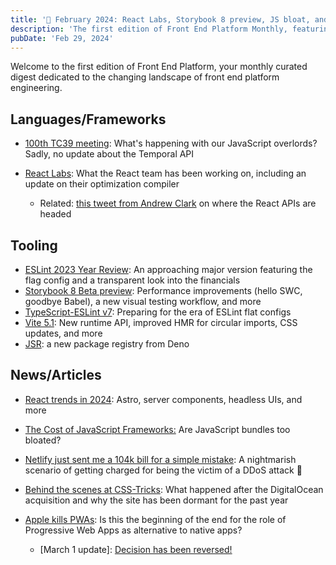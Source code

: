 ```yaml
---
title: '🧪 February 2024: React Labs, Storybook 8 preview, JS bloat, and a $104k bill'
description: 'The first edition of Front End Platform Monthly, featuring React Labs, Storybook 8 preview, JS bloat, a $104k bill, and more.'
pubDate: 'Feb 29, 2024'
---
```


Welcome to the first edition of Front End Platform, your monthly curated digest dedicated to the changing landscape of front end platform engineering.

## Languages/Frameworks

- [100th TC39 meeting](https://dev.to/hemanth/updates-from-the-100th-tc39-meeting-4j2f): What's happening with our JavaScript overlords? Sadly, no update about the Temporal API
- [React Labs](https://react.dev/blog/2024/02/15/react-labs-what-we-have-been-working-on-february-2024): What the React team has been working on, including an update on their optimization compiler

  - Related: [this tweet from Andrew Clark](https://twitter.com/acdlite/status/1758229889595977824) on where the React APIs are headed

## Tooling

- [ESLint 2023 Year Review](https://eslint.org/blog/2024/02/eslint-2023-year-review/): An approaching major version featuring the flag config and a transparent look into the financials
- [Storybook 8 Beta preview](https://storybook.js.org/blog/storybook-8-beta/): Performance improvements (hello SWC, goodbye Babel), a new visual testing workflow, and more
- [TypeScript-ESLint v7](https://typescript-eslint.io/blog/announcing-typescript-eslint-v7): Preparing for the era of ESLint flat configs
- [Vite 5.1](https://vitejs.dev/blog/announcing-vite5-1.html): New runtime API, improved HMR for circular imports, CSS updates, and more
- [JSR](https://socket.dev/blog/jsr-new-javascript-package-registry): a new package registry from Deno

## News/Articles

- [React trends in 2024](https://www.robinwieruch.de/react-trends/): Astro, server components, headless UIs, and more
- [The Cost of JavaScript Frameworks:](https://tonsky.me/blog/js-bloat/) Are JavaScript bundles too bloated?
- [Netlify just sent me a 104k bill for a simple mistake](https://www.reddit.com/r/webdev/comments/1b14bty/netlify_just_sent_me_a_104k_bill_for_a_simple/): A nightmarish scenario of getting charged for being the victim of a DDoS attack 😬
- [Behind the scenes at CSS-Tricks](https://chriscoyier.net/2024/02/28/where-im-at-on-the-whole-css-tricks-thing/): What happened after the DigitalOcean acquisition and why the site has been dormant for the past year
- [Apple kills PWAs](https://www.macrumors.com/2024/02/08/ios-17-4-nerfs-web-apps-in-the-eu/): Is this the beginning of the end for the role of Progressive Web Apps as alternative to native apps?

  - [March 1 update]: [Decision has been reversed!](https://9to5mac.com/2024/03/01/apple-home-screen-web-apps-ios-17-eu/)
